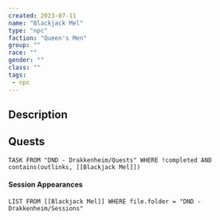 ```yaml
---
created: 2023-07-11
name: "Blackjack Mel"
type: "npc"
faction: "Queen's Men"
group: ""
race: ""
gender: ""
class: ""
tags:
 - npc
---
```

## Description


## Quests
```dataview
TASK FROM "DND - Drakkenheim/Quests" WHERE !completed AND contains(outlinks, [[Blackjack Mel]]) 
```

#### Session Appearances
```dataview
LIST FROM [[Blackjack Mel]] WHERE file.folder = "DND - Drakkenheim/Sessions"
```



